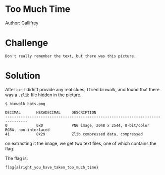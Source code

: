 # Too Much Time
Author: [Gallifrey](https://github.com/gall1frey)

# Challenge

```
Don't really remember the text, but there was this picture.
```

# Solution

After ```exif``` didn't provide any real clues, I tried binwalk, and found that there was a ```.zlib``` file 
hidden in the picture.

```
$ binwalk hats.png 

DECIMAL       HEXADECIMAL     DESCRIPTION
--------------------------------------------------------------------------------
0             0x0             PNG image, 2048 x 2544, 8-bit/color RGBA, non-interlaced
41            0x29            Zlib compressed data, compressed
```

on extracting it the image, we get two text files, one of which contains the flag.

The flag is:
```
flag{alright_you_have_taken_too_much_time}
```
